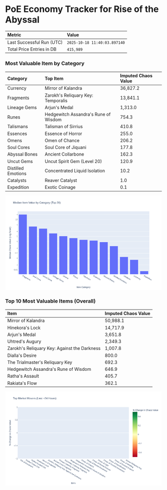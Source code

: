 # PoE Economy Tracker for Rise of the Abyssal

<!-- START_MAINTENANCE -->
| Metric | Value |
|:---|:---|
| Last Successful Run (UTC) | `2025-10-18 11:40:03.897140` |
| Total Price Entries in DB | `415,989` |

<!-- END_MAINTENANCE -->

<!-- START_DATAFRAME_DEBUG -->
<!-- END_DATAFRAME_DEBUG -->

<!-- START_CATEGORY_ANALYSIS -->
### Most Valuable Item by Category
| Category | Top Item | Imputed Chaos Value |
| :--- | :--- | :--- |
| Currency | Mirror of Kalandra | 36,827.2 |
| Fragments | Zarokh's Reliquary Key: Temporalis | 13,841.1 |
| Lineage Gems | Arjun's Medal | 1,313.0 |
| Runes | Hedgewitch Assandra's Rune of Wisdom | 754.3 |
| Talismans | Talisman of Sirrius | 410.8 |
| Essences | Essence of Horror | 255.0 |
| Omens | Omen of Chance | 206.2 |
| Soul Cores | Soul Core of Jiquani | 177.8 |
| Abyssal Bones | Ancient Collarbone | 162.3 |
| Uncut Gems | Uncut Spirit Gem (Level 20) | 120.9 |
| Distilled Emotions | Concentrated Liquid Isolation | 10.2 |
| Catalysts | Reaver Catalyst | 1.0 |
| Expedition | Exotic Coinage | 0.1 |


![Category Analysis Chart](charts/category_analysis.png)
<!-- END_ANALYSIS -->

<!-- START_ANALYSIS -->
### Top 10 Most Valuable Items (Overall)
| Item | Imputed Chaos Value |
| :--- | :--- |
| Mirror of Kalandra | 50,988.1 |
| Hinekora's Lock | 14,717.9 |
| Arjun's Medal | 3,651.8 |
| Uhtred's Augury | 2,349.3 |
| Zarokh's Reliquary Key: Against the Darkness | 1,007.8 |
| Dialla's Desire | 800.0 |
| The Trialmaster's Reliquary Key | 692.3 |
| Hedgewitch Assandra's Rune of Wisdom | 646.9 |
| Ratha's Assault | 405.7 |
| Rakiata's Flow | 362.1 |


![Market Movers Chart](charts/market_movers.png)
<!-- END_ANALYSIS -->
